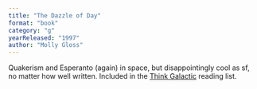 ```yaml
---
title: "The Dazzle of Day"
format: "book"
category: "g"
yearReleased: "1997"
author: "Molly Gloss"
---
```

Quakerism and Esperanto (again) in space, but  disappointingly cool as sf, no matter how well written. Included in the <a href="http://thinkgalactic.org/reading-lists/by-author/">Think Galactic</a>  reading list.
